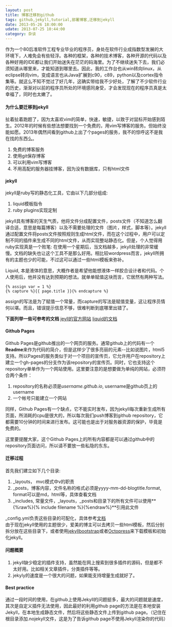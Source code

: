 ```yaml
---
layout: post
title: 博客迁移到github
tags: github,jekyll,tutorial,部署博客,迁移到jekyll
date: 2013-05-26 18:00:00
udate: 2013-07-25 10:44:00
category: 杂谈
---
```

[jekyllwebsite]: http://jekyllrb.com/docs/home/ "Jekyll website"
[liquidapi]: https://github.com/Shopify/liquid/wiki "Liquid DOC"
[jekyllbootstrap]: http://jekyllbootstrap.com/ "Jekyll Bootstrap"
[octopress]: http://octopress.org/ "Octopress"

作为一个80后准软件工程专业毕业的程序员，身处在软件行业成指数型发展的大环境下，人难免会有些轻浮。各种的框架，各种的技术博客，各种开源的代码以及各种好用的IDE都让我们开始迷失在茫茫的码海里。为了不继续迷失下去，我们必须知道从哪里来，才能知道到哪里去。因此，我的工作台也从win转向linux，从eclipse转向vim，变成语言也从Java扩展到c90，c89，python以及cortex指令集等。就这么不知不觉过了好几年，这确实带给我不少好处，了解了不少软件行业的历史，渐渐对以前的程序员所处的环境感同身受，才会发现现在的程序员真是太幸福了，同时也太嫩了。  
  
#### 为什么要迁移到jekyll
扯着扯着跑题了，因为太喜欢vim的简单，快速，敏捷，以致于对鼠标开始感到陌生。2012年的时候有些想法想要找到一个免费的，用vim写博客的服务。但始终没能如愿。2013年偶然间看到github上出了个pages的服务，我不的惊呼这不是我在找的东西么。
  
1. 免费的博客服务
2. 使用git保存博客
3. 可以利用vim写博客
4. 不用高配的服务器挂博客，因为没有数据库，只有html文件
  
#### jekyll
jekyll是ruby写的静态化工具，它由以下几部分组成:  
1. liquid模板指令
2. ruby plugins实现定制
  
jekyll具有博客的天生气质，他将文件分成配置文件，posts文件（不知道怎么翻译合适，意思是每篇博客）以及不需要处理的文件（图片，样式，脚本等）。jekyll通过配置文件将posts文件按照规则生成html文件，而在这个过程中，用户可以定制不同的插件来生成不同的html文件，从而实现整站静态化。但是，个人觉得用ruby实现真是一个败笔: 在使用一个星期后，当文档越多，jekyll处理的非常缓慢。文档的缺失也让这个工具不是那么好用。相比较wordpress而言，jekyll所拥有的主题也少的可能，不过这可以通过一些html模板来弥补。  
  
Liquid, 本是液体的意思，大概作者是希望他能想液体一样胶合设计者和代码。个人使用后，他并没有达到预期的想法。就单单赋值这块而言，它居然有两种写法。  

    {% assign var = 1 %}
    {% capture %}{{ page.title }}{% endcapture %}

assign的写法是为了赋值一个常量，而capture的写法是赋值变量，这让程序员情何以堪。而且，错误提示信息不够，很难判断到底哪里出错了。
  
**下面列举一些可参考的文档**
[jeyll的官方网站][jekyllwebsite]
[liquid的文档][liquidapi]

#### Github Pages
Github Pages是github推出的一个网页的服务。通常github上的代码有一个**Readme**来作为代码的简介，但是这样少了很多亮丽的元素--比如说图片，html5支持。所以Pages的服务类似于对一个项目的宣传页，它允许用户在repository上建立一个gh-pages的分支作为该repository的宣传页。同时，它也支持这个repository单单作为一个网站使用。这里要注意的是想要做为单纯的网站，必须符合两个条件：  
1. repository的名称必须是*username\.github\.io*, username是github页上的username
2. 一个帐号只能建立一个网站

同样，Github Pages有一个缺点，它不能实时发布，因为jekyll每次重新生成所有页面，所消耗的cpu是很大的，所以每次我们push博客到github repository，它都需要10分钟的时间来进行发布。这可能也是出于对服务器资源的保护，毕竟是免费的。  
  
这里要提醒大家，这个Github Pages上的所有内容都是可以通过github中的repository页面访问，所以请不要放一些私隐的东东。
  
#### 迁移过程
首先我们建立如下几个目录:  
1. \_layouts， mvc模式中v的职责
2. \_posts，博客内容，文件名称的格式必须是yyyy-mm-dd-blogtitle\.format, format可以是md，html等，具体查看文档 
3. \_includes, 常量文件，\_layouts，\_posts和目录下的所有文件可以使用**{%raw%}{% include filename %}{%endraw%}**引用此文件
  
\_config.yml负责这些目录的可配化，具体参考[文档][jekyllwebsite]  
由于现在jekyll使用的主题很少，爱美的博主可以去拷贝一些html模板，然后分别拆分放在这些目录下，或者使用[jekyllbootstrap][jekyllbootstrap]或者[Octopress][octopress]来下载模板和初始化jekyll。  
  
#### 问题概要
1. jekyll缺少稳定的插件支持，虽然能在网上搜索到很多插件的源码，但是都不太好用。比如相关文章插件，分类插件等等。
2. jekyly的速度是一个很大的问题，如果能支持增量生成就好了。
  
#### Best practice    
通过一段时间的使用，在github上使用Jekyll的问题挺多，最大的问题就是速度，其次是自定义插件无法使用，因此最好的利用github page的方法是在本地安装Jekyll，在本地生成静态文件，然后将这些静态文件上传到github page。（记住在根目录添加.nojekyll文件，这是为了告诉github page不使用Jekyll渲染你的代码）
